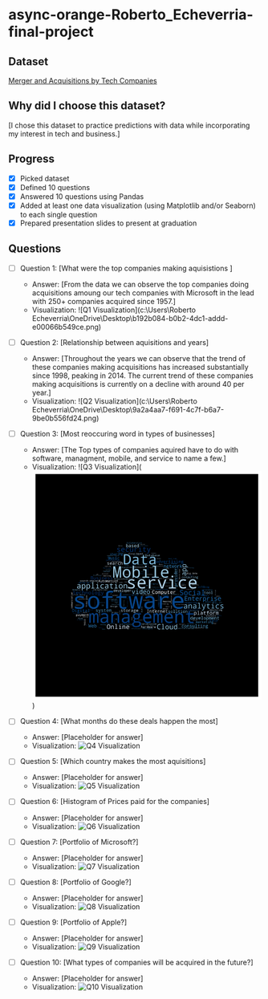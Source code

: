 # async-orange-Roberto_Echeverria-final-project
## Dataset
[Merger and Acquisitions by Tech Companies](https://www.kaggle.com/datasets/shivamb/company-acquisitions-7-top-companies)

## Why did I choose this dataset?

[I chose this dataset to practice predictions with data while incorporating my interest in tech and business.]

## Progress
- [x] Picked dataset
- [x] Defined 10 questions
- [X] Answered 10 questions using Pandas
- [X] Added at least one data visualization (using Matplotlib and/or Seaborn) to each single question
- [X] Prepared presentation slides to present at graduation

## Questions
- [ ] Question 1: [What were the top companies making aquisistions ]
  - Answer: [From the data we can observe the top companies doing acquisitions amoung our tech companies with Microsoft in the lead with 250+ companies acquired since 1957.]
  - Visualization: ![Q1 Visualization](c:\Users\Roberto Echeverria\OneDrive\Desktop\b192b084-b0b2-4dc1-addd-e00066b549ce.png)

- [ ] Question 2: [Relationship between aquisitions and years]
  - Answer: [Throughout the years we can observe that the trend of these companies making acquisitions has increased substantially since 1998, peaking in 2014. The current trend of these companies making acquisitions is currently on a decline with around 40 per year.]
  - Visualization: ![Q2 Visualization](c:\Users\Roberto Echeverria\OneDrive\Desktop\9a2a4aa7-f691-4c7f-b6a7-9be0b556fd24.png)

- [ ] Question 3: [Most reoccuring word in types of businesses]
  - Answer: [The Top types of companies aquired have to do with software, managment, mobile, and service to name a few.]
  - Visualization: ![Q3 Visualization](![alt text](image.png))

- [ ] Question 4: [What months do these deals happen the most]
  - Answer: [Placeholder for answer]
  - Visualization: ![Q4 Visualization](https://example.com/path-to-image-4.png)

- [ ] Question 5: [Which country makes the most aquisitions]
  - Answer: [Placeholder for answer]
  - Visualization: ![Q5 Visualization](https://example.com/path-to-image-5.png)

- [ ] Question 6: [Histogram of Prices paid for the companies]
  - Answer: [Placeholder for answer]
  - Visualization: ![Q6 Visualization](https://example.com/path-to-image-6.png)

- [ ] Question 7: [Portfolio of Microsoft?]
  - Answer: [Placeholder for answer]
  - Visualization: ![Q7 Visualization](https://example.com/path-to-image-7.png)

- [ ] Question 8: [Portfolio of Google?]
  - Answer: [Placeholder for answer]
  - Visualization: ![Q8 Visualization](https://example.com/path-to-image-8.png)

- [ ] Question 9: [Portfolio of Apple?]
  - Answer: [Placeholder for answer]
  - Visualization: ![Q9 Visualization](https://example.com/path-to-image-9.png)

- [ ] Question 10: [What types of companies will be acquired in the future?]
  - Answer: [Placeholder for answer]
  - Visualization: ![Q10 Visualization](https://example.com/path-to-image-10.png)
